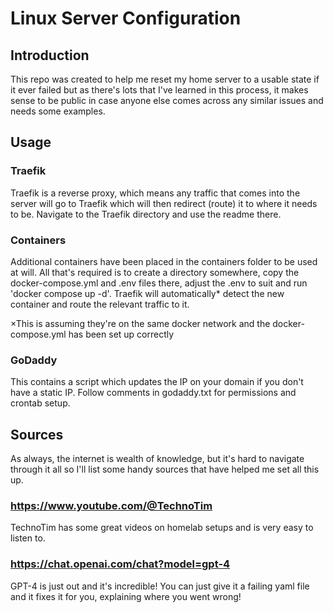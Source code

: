 # Linux Server Configuration

## Introduction

This repo was created to help me reset my home server to a usable state if it ever failed but as there's lots that I've learned in this process, it makes sense to be public in case 
anyone else comes across any similar issues and needs some examples.

## Usage

### Traefik

Traefik is a reverse proxy, which means any traffic that comes into the server will go to Traefik which will then redirect (route) it to where it needs to be.
Navigate to the Traefik directory and use the readme there.

### Containers

Additional containers have been placed in the containers folder to be used at will.
All that's required is to create a directory somewhere, copy the docker-compose.yml and .env files there, adjust the .env to suit and run 'docker compose up -d'.
Traefik will automatically* detect the new container and route the relevant traffic to it.

$\times$This is assuming they're on the same docker network and the docker-compose.yml has been set up correctly

### GoDaddy

This contains a script which updates the IP on your domain if you don't have a static IP.
Follow comments in godaddy.txt for permissions and crontab setup.

## Sources

As always, the internet is wealth of knowledge, but it's hard to navigate through it all so I'll list some handy sources that have helped me set all this up.

### https://www.youtube.com/@TechnoTim

TechnoTim has some great videos on homelab setups and is very easy to listen to.

### https://chat.openai.com/chat?model=gpt-4
GPT-4 is just out and it's incredible! You can just give it a failing yaml file and it fixes it for you, explaining where you went wrong!
